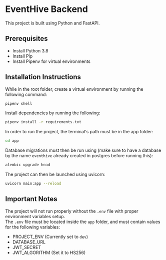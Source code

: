 # EventHive Backend
This project is built using Python and FastAPI.

## Prerequisites
- Install Python 3.8
- Install Pip
- Install Pipenv for virtual environments

## Installation Instructions
While in the root folder, create a virtual environment by running the following command: 
```bash
pipenv shell
```
Install dependencies by running the following:
```bash
pipenv install -r requirements.txt
```
In order to run the project, the terminal's path must be in the app folder:
```bash
cd app
```
Database migrations must then be run using (make sure to have a database by the name `eventhive` already created in postgres before running this):
```bash
alembic upgrade head
```
The project can then be launched using uvicorn:
```bash
uvicorn main:app --reload
```

## Important Notes
The project will not run properly without the `.env` file with proper environment variables setup.\
The `.env` file must be located inside the `app` folder, and must contain values for the following variables:
- PROJECT_ENV (Currently set to `dev`)
- DATABASE_URL
- JWT_SECRET
- JWT_ALGORITHM (Set it to HS256)